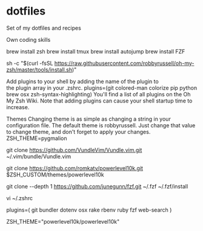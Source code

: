 # dotfiles
Set of my dotfiles and recipes

Own coding skills


brew install zsh
brew install tmux
brew install autojump
brew install FZF

sh -c "$(curl -fsSL https://raw.githubusercontent.com/robbyrussell/oh-my-zsh/master/tools/install.sh)"

Add plugins to your shell by adding the name of the plugin to the plugin array in your .zshrc.
plugins=(git colored-man colorize pip python brew osx zsh-syntax-highlighting)
You'll find a list of all plugins on the Oh My Zsh Wiki. Note that adding plugins can cause your shell startup time to increase.

Themes
Changing theme is as simple as changing a string in your configuration file. The default theme is robbyrussell. Just change that value to change theme, and don't forget to apply your changes.
ZSH_THEME=pygmalion


git clone https://github.com/VundleVim/Vundle.vim.git ~/.vim/bundle/Vundle.vim


git clone https://github.com/romkatv/powerlevel10k.git $ZSH_CUSTOM/themes/powerlevel10k

git clone --depth 1 https://github.com/junegunn/fzf.git ~/.fzf
~/.fzf/install


vi ~/.zshrc

plugins=(
  git
  bundler
  dotenv
  osx
  rake
  rbenv
  ruby
  fzf
  web-search 
)

ZSH_THEME="powerlevel10k/powerlevel10k" 




